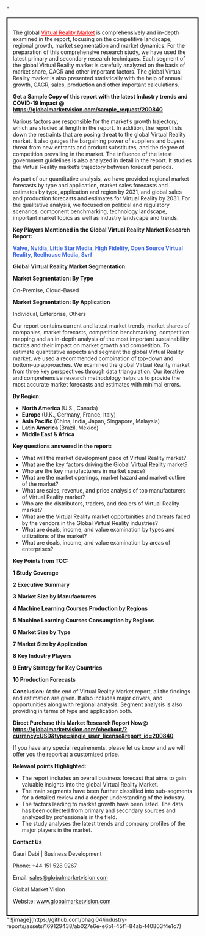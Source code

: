 "<div style='border: 3px solid black; padding: 1em;'>

The global <a style='color: #ff0000;' href='https://globalmarketvision.com/reports/global-virtual-reality-market/200840'>Virtual Reality Market</a> is comprehensively and in-depth examined in the report, focusing on the competitive landscape, regional growth, market segmentation and market dynamics. For the preparation of this comprehensive research study, we have used the latest primary and secondary research techniques. Each segment of the global Virtual Reality market is carefully analyzed on the basis of market share, CAGR and other important factors. The global Virtual Reality market is also presented statistically with the help of annual growth, CAGR, sales, production and other important calculations.

<strong>Get a Sample Copy of this report with the latest Industry trends and COVID-19 Impact @</strong><strong> <a style='color: #ff0000;' href='https://globalmarketvision.com/sample_request/200840?utm_source=linkedinPulse&utm_medium=Bhagi&utm_campaign=Bhagi'><strong>https://globalmarketvision.com/sample_request/200840 </strong></a></strong>

Various factors are responsible for the market’s growth trajectory, which are studied at length in the report. In addition, the report lists down the restraints that are posing threat to the global Virtual Reality market. It also gauges the bargaining power of suppliers and buyers, threat from new entrants and product substitutes, and the degree of competition prevailing in the market. The influence of the latest government guidelines is also analyzed in detail in the report. It studies the Virtual Reality market’s trajectory between forecast periods.

As part of our quantitative analysis, we have provided regional market forecasts by type and application, market sales forecasts and estimates by type, application and region by 2031, and global sales and production forecasts and estimates for Virtual Reality by 2031. For the qualitative analysis, we focused on political and regulatory scenarios, component benchmarking, technology landscape, important market topics as well as industry landscape and trends.

<strong>Key Players Mentioned in the Global Virtual Reality Market Research Report:</strong>

<strong style='color: #4169e1;'>Valve, Nvidia, Little Star Media, High Fidelity, Open Source Virtual Reality, Reelhouse Media, Svrf</strong>

<strong>Global Virtual Reality Market Segmentation:</strong>

<strong>Market Segmentation: By Type</strong>

On-Premise, Cloud-Based

<strong>Market Segmentation: By Application</strong>

Individual, Enterprise, Others

Our report contains current and latest market trends, market shares of companies, market forecasts, competition benchmarking, competition mapping and an in-depth analysis of the most important sustainability tactics and their impact on market growth and competition. To estimate quantitative aspects and segment the global Virtual Reality market, we used a recommended combination of top-down and bottom-up approaches. We examined the global Virtual Reality market from three key perspectives through data triangulation. Our iterative and comprehensive research methodology helps us to provide the most accurate market forecasts and estimates with minimal errors.

<strong>By Region:</strong>
<ul>
  <li><strong> North America </strong>(U.S., Canada)</li>
  <li><strong> Europe </strong>(U.K., Germany, France, Italy)</li>
  <li><strong> Asia Pacific </strong>(China, India, Japan, Singapore, Malaysia)</li>
  <li><strong> Latin America </strong>(Brazil, Mexico)</li>
  <li><strong> Middle East &amp; Africa</strong></li>
</ul>
<strong>Key questions answered in the report:</strong>
<ul>
  <li>What will the market development pace of Virtual Reality market?</li>
  <li>What are the key factors driving the Global Virtual Reality market?</li>
  <li>Who are the key manufacturers in market space?</li>
  <li>What are the market openings, market hazard and market outline of the market?</li>
  <li>What are sales, revenue, and price analysis of top manufacturers of Virtual Reality market?</li>
  <li>Who are the distributors, traders, and dealers of Virtual Reality market?</li>
  <li>What are the Virtual Reality market opportunities and threats faced by the vendors in the Global Virtual Reality industries?</li>
  <li>What are deals, income, and value examination by types and utilizations of the market?</li>
  <li>What are deals, income, and value examination by areas of enterprises?</li>
</ul>
<strong>Key Points from TOC:</strong>

<strong>1 Study Coverage</strong>

<strong>2 Executive Summary</strong>

<strong>3 Market Size by Manufacturers</strong>

<strong>4 Machine Learning Courses Production by Regions</strong>

<strong>5 Machine Learning Courses Consumption by Regions</strong>

<strong>6 Market Size by Type</strong>

<strong>7 Market Size by Application</strong>

<strong>8 Key Industry Players</strong>

<strong>9 Entry Strategy for Key Countries</strong>

<strong>10 Production Forecasts</strong>

<strong>Conclusion:</strong> At the end of Virtual Reality Market report, all the findings and estimation are given. It also includes major drivers, and opportunities along with regional analysis. Segment analysis is also providing in terms of type and application both.

<strong>Direct Purchase this Market Research Report Now</strong><strong>@</strong><strong> <strong><a style='color: #ff0000;' href='https://globalmarketvision.com/checkout/?currency=USD&type=single_user_license&report_id=200840?utm_source=linkedinPulse&utm_medium=Bhagi&utm_campaign=Bhagi'>https://globalmarketvision.com/checkout/?currency=USD&type=single_user_license&report_id=200840</a></strong></strong>

If you have any special requirements, please let us know and we will offer you the report at a customized price.

<strong>Relevant points Highlighted:</strong>
<ul>
  <li>The report includes an overall business forecast that aims to gain valuable insights into the global Virtual Reality Market.</li>
  <li>The main segments have been further classified into sub-segments for a detailed review and a deeper understanding of the industry.</li>
  <li>The factors leading to market growth have been listed. The data has been collected from primary and secondary sources and analyzed by professionals in the field.</li>
  <li>The study analyses the latest trends and company profiles of the major players in the market.</li>
</ul>
<strong>Contact Us</strong>

Gauri Dabi | Business Development

Phone: +44 151 528 9267

Email: <a href='mailto:sales@globalmarketvision.com'>sales@globalmarketvision.com</a>

Global Market Vision

Website: <a href='http://www.globalmarketvision.com/'>www.globalmarketvision.com</a>

</div>"
![image](https://github.com/bhagi04/industry-reports/assets/169129438/ab027e6e-e6b1-45f1-84ab-f40803f4e1c7)
